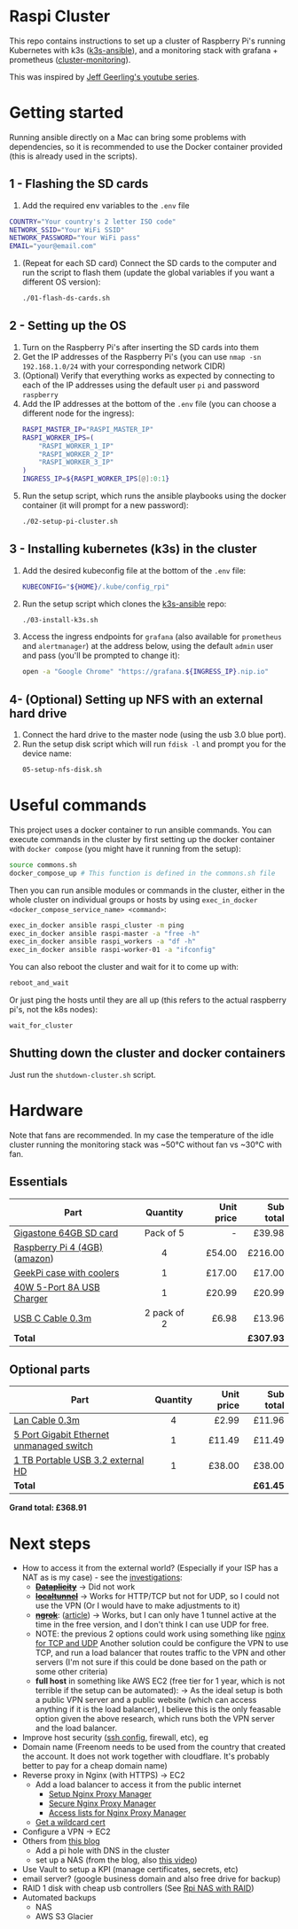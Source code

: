 # Raspi Cluster

This repo contains instructions to set up a cluster of Raspberry Pi's running Kubernetes with k3s ([k3s-ansible]),
and a monitoring stack with grafana + prometheus ([cluster-monitoring]).

This was inspired by [Jeff Geerling's youtube series].

# Getting started

Running ansible directly on a Mac can bring some problems with dependencies, so it is recommended to use the Docker container provided (this is already used in the scripts).

## 1 - Flashing the SD cards
1. Add the required env variables to the `.env` file
```sh
COUNTRY="Your country's 2 letter ISO code"
NETWORK_SSID="Your WiFi SSID"
NETWORK_PASSWORD="Your WiFi pass"
EMAIL="your@email.com"
```
1. (Repeat for each SD card) Connect the SD cards to the computer and run the script to flash them (update the global variables if you want a different OS version):
    ```sh
    ./01-flash-ds-cards.sh
    ```

## 2 - Setting up the OS
1. Turn on the Raspberry Pi's after inserting the SD cards into them
1. Get the IP addresses of the Raspberry Pi's (you can use `nmap -sn 192.168.1.0/24` with your corresponding network CIDR)
1. (Optional) Verify that everything works as expected by connecting to each of the IP addresses using the default user `pi` and password `raspberry`
1. Add the IP addresses at the bottom of the `.env` file (you can choose a different node for the ingress):
    ```sh
    RASPI_MASTER_IP="RASPI_MASTER_IP"
    RASPI_WORKER_IPS=(
        "RASPI_WORKER_1_IP"
        "RASPI_WORKER_2_IP"
        "RASPI_WORKER_3_IP"
    )
    INGRESS_IP=${RASPI_WORKER_IPS[@]:0:1}
    ```
1. Run the setup script, which runs the ansible playbooks using the docker container (it will prompt for a new password):
    ```sh
    ./02-setup-pi-cluster.sh
    ```

## 3 - Installing kubernetes (k3s) in the cluster
1. Add the desired kubeconfig file at the bottom of the `.env` file:
    ```sh
    KUBECONFIG="${HOME}/.kube/config_rpi"
    ```
1. Run the setup script which clones the [k3s-ansible] repo:
    ```sh
    ./03-install-k3s.sh
    ```
1. Access the ingress endpoints for `grafana` (also available for `prometheus` and `alertmanager`) at the address below, using the default `admin` user and pass (you'll be prompted to change it):
    ```sh
    open -a "Google Chrome" "https://grafana.${INGRESS_IP}.nip.io"
    ```

## 4- (Optional) Setting up NFS with an external hard drive
1. Connect the hard drive to the master node (using the usb 3.0 blue port).
1. Run the setup disk script which will run `fdisk -l` and prompt you for the device name:
    ```sh
    05-setup-nfs-disk.sh
    ```
# Useful commands
This project uses a docker container to run ansible commands. You can execute commands in the cluster by first setting up the docker container with `docker compose` (you might have it running from the setup):
```sh
source commons.sh
docker_compose_up # This function is defined in the commons.sh file
```

Then you can run ansible modules or commands in the cluster, either in the whole cluster on individual groups or hosts by using `exec_in_docker <docker_compose_service_name> <command>`:
```sh
exec_in_docker ansible raspi_cluster -m ping
exec_in_docker ansible raspi-master -a "free -h"
exec_in_docker ansible raspi_workers -a "df -h"
exec_in_docker ansible raspi-worker-01 -a "ifconfig"
```

You can also reboot the cluster and wait for it to come up with:
```sh
reboot_and_wait
```

Or just ping the hosts until they are all up (this refers to the actual raspberry pi's, not the k8s nodes):
```sh
wait_for_cluster
```

## Shutting down the cluster and docker containers
Just run the `shutdown-cluster.sh` script.

# Hardware

Note that fans are recommended. In my case the temperature of the idle cluster running the monitoring stack was ~50°C without fan vs ~30°C with fan.

## Essentials
| Part | Quantity | Unit price | Sub total |
|------|:-------:|-----------:|----------:|
|[Gigastone 64GB SD card](https://www.amazon.co.uk/gp/product/B07P18ZSCM/ref=ppx_yo_dt_b_asin_title_o00_s00?ie=UTF8&psc=1) | Pack of 5 | - | £39.98 |
|[Raspberry Pi 4 (4GB)](https://thepihut.com/products/raspberry-pi-4-model-b?variant=20064052740158) ([amazon](https://www.amazon.co.uk/gp/product/B07TC2BK1X/ref=ppx_yo_dt_b_asin_title_o00_s00?ie=UTF8&psc=1)) | 4 | £54.00 | £216.00
|[GeekPi case with coolers](https://www.amazon.co.uk/gp/product/B07MW24S61/ref=ppx_yo_dt_b_asin_title_o00_s00?ie=UTF8&psc=1) | 1 | £17.00 | £17.00 |
| [40W 5-Port 8A USB Charger](https://www.amazon.co.uk/gp/product/B0101VYYRM/ref=ppx_od_dt_b_asin_title_s00?ie=UTF8&psc=1) | 1|£20.99 | £20.99|
| [USB C Cable 0.3m](https://www.amazon.co.uk/gp/product/B07X31LJZG/ref=ppx_yo_dt_b_asin_title_o01_s00?ie=UTF8&th=1) | 2 pack of 2 | £6.98 | £13.96|
|**Total** | | | **£307.93** |

## Optional parts
| Part | Quantity | Unit price | Sub total |
|------|:-------:|-----------:|----------:|
|[Lan Cable 0.3m](https://www.amazon.co.uk/gp/product/B00H7CPYIM/ref=ppx_yo_dt_b_asin_title_o01_s01?ie=UTF8&psc=1)| 4|£2.99 | £11.96|
|[5 Port Gigabit Ethernet unmanaged switch](https://www.amazon.co.uk/gp/product/B00AYRZYG4/ref=ppx_yo_dt_b_asin_title_o01_s02?ie=UTF8&th=1) | 1 | £11.49 |£11.49|
|[1 TB Portable USB 3.2 external HD](https://www.amazon.co.uk/gp/product/B07997KKSK/ref=ppx_yo_dt_b_asin_title_o01_s01?ie=UTF8&th=1) | 1 | £38.00 | £38.00 |
|**Total** | | | **£61.45** |

**Grand total: £368.91**

# Next steps
- How to access it from the external world? (Especially if your ISP has a NAT as is my case) - see the [investigations](./spikes):
    - **~~[Dataplicity](https://www.dataplicity.com/devices)~~** -> Did not work
    - **~~[localtunnel](https://github.com/localtunnel/localtunnel)~~** -> Works for HTTP/TCP but not for UDP, so I could not use the VPN (Or I would have to make adjustments to it)
    - **~~[ngrok](https://ngrok.com/)~~**: ([article](https://medium.com/oracledevs/expose-docker-container-services-on-the-internet-using-the-ngrok-docker-image-3f1ea0f9c47a)) -> Works, but I can only have 1 tunnel active at the time in the free version, and I don't think I can use UDP for free.
    - NOTE: the previous 2 options could work using something like [nginx for TCP and UDP](https://docs.nginx.com/nginx/admin-guide/load-balancer/tcp-udp-load-balancer/)
    Another solution could be configure the VPN to use TCP, and run a load balancer that routes traffic to the VPN and other servers (I'm not sure if this could be done based on the path or some other criteria)
    - **full host** in something like AWS EC2 (free tier for 1 year, which is not terrible if the setup can be automated): -> As the ideal setup is both a public VPN server and a public website (which can access anything if it is the load balancer), I believe this is the only feasable option given the above research, which runs both the VPN server and the load balancer.
- Improve host security ([ssh config](https://cryptsus.com/blog/how-to-secure-your-ssh-server-with-public-key-elliptic-curve-ed25519-crypto.html), firewall, etc), eg 
- Domain name (Freenom needs to be used from the country that created the account. It does not work together with cloudflare. It's probably better to pay for a cheap domain name)
- Reverse proxy in Nginx (with HTTPS) -> EC2
    - Add a load balancer to access it from the public internet
        - [Setup Nginx Proxy Manager](https://www.youtube.com/watch?v=P3imFC7GSr0)
        - [Secure Nginx Proxy Manager](https://www.youtube.com/watch?v=UfCkwlPIozw)
        - [Access lists for Nginx Proxy Manager](https://www.youtube.com/watch?v=G9voYZejH48)
    - [Get a wildcard cert](https://www.youtube.com/watch?v=TBGOJA27m_0)
- Configure a VPN -> EC2
- Others from [this blog](https://greg.jeanmart.me/2020/04/13/deploy-nextcloud-on-kuberbetes--the-self-hos/)
    - Add a pi hole with DNS in the cluster
    - set up a NAS (from the blog, also [this video](https://www.youtube.com/watch?v=gyMpI8csWis))
- Use Vault to setup a KPI (manage certificates, secrets, etc)
- email server? (google business domain and also free drive for backup)
- RAID 1 disk with cheap usb controllers (See [Rpi NAS with RAID](https://www.jeffgeerling.com/blog/2020/building-fastest-raspberry-pi-nas-sata-raid))
- Automated backups
    - NAS
    - AWS S3 Glacier


<!--References-->

[Jeff Geerling's youtube series]: https://www.youtube.com/playlist?list=PL2_OBreMn7Frk57NLmLheAaSSpJLLL90G
[k3s-ansible]: https://github.com/k3s-io/k3s-ansible
[cluster-monitoring]: https://github.com/carlosedp/cluster-monitoring